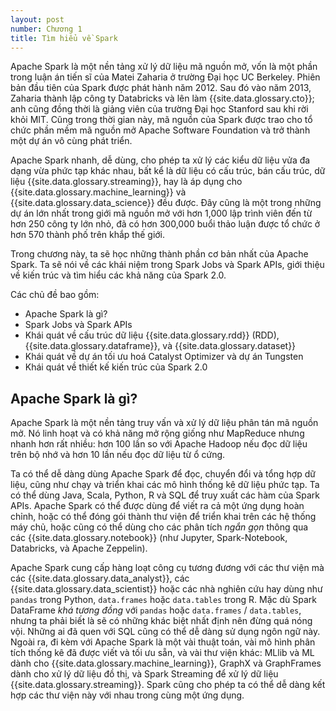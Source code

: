 ```yaml
---
layout: post
number: Chương 1
title: Tìm hiểu về Spark
---
```


Apache Spark là một nền tảng xử lý dữ liệu mã nguồn mở, vốn là một phần trong luận án tiến sĩ của Matei Zaharia ở trường Đại học UC Berkeley. Phiên bản đầu tiên của Spark được phát hành năm 2012. Sau đó vào năm 2013, Zaharia thành lập công ty Databricks và lên làm {{site.data.glossary.cto}}; anh cũng đồng thời là giảng viên của trường Đại học Stanford sau khi rời khỏi MIT. Cũng trong thời gian này, mã nguồn của Spark được trao cho tổ chức phần mềm mã nguồn mở Apache Software Foundation và trở thành một dự án vô cùng phát triển.

Apache Spark nhanh, dễ dùng, cho phép ta xử lý các kiểu dữ liệu vửa đa dạng vừa phức tạp khác nhau, bất kể là dữ liệu có cấu trúc, bán cấu trúc, dữ liệu {{site.data.glossary.streaming}}, hay là áp dụng cho {{site.data.glossary.machine_learning}} và {{site.data.glossary.data_science}} đều được. Đây cũng là một trong những dự án lớn nhất trong giới mã nguồn mở với hơn 1,000 lập trình viên đến từ hơn 250 công ty lớn nhỏ, đã có hơn 300,000 buổi thảo luận được tổ chức ở hơn 570 thành phố trên khắp thế giới.

Trong chương này, ta sẽ học những thành phần cơ bản nhất của Apache Spark. Ta sẽ nói về các khái niệm trong Spark Jobs và Spark APIs, giới thiệu về kiến trúc và tìm hiểu các khả năng của Spark 2.0.

Các chủ đề bao gồm:
- Apache Spark là gì?
- Spark Jobs và Spark APIs
- Khái quát về cấu trúc dữ liệu {{site.data.glossary.rdd}} (RDD), {{site.data.glossary.dataframe}}, và {{site.data.glossary.dataset}}
- Khái quát về dự án tối ưu hoá Catalyst Optimizer và dự án Tungsten
- Khái quát về thiết kế kiến trúc của Spark 2.0

## Apache Spark là gì?

Apache Spark là một nền tảng truy vấn và xử lý dữ liệu phân tán mã nguồn mở. Nó linh hoạt và có khả năng mở rộng giống như MapReduce nhưng nhanh hơn rất nhiều: hơn 100 lần so với Apache Hadoop nếu đọc dữ liệu trên bộ nhớ và hơn 10 lần nếu đọc dữ liệu từ ổ cứng.

Ta có thể dễ dàng dùng Apache Spark để đọc, chuyển đổi và tổng hợp dữ liệu, cũng như chạy và triển khai các mô hình thống kê dữ liệu phức tạp. Ta có thể dùng Java, Scala, Python, R và SQL để truy xuất các hàm của Spark APIs. Apache Spark có thể được dùng để viết ra cả một ứng dụng hoàn chỉnh, hoặc có thể đóng gói thành thư viện để triển khai trên các hệ thống máy chủ, hoặc cũng có thể dùng cho các phân tích *ngắn gọn* thông qua các {{site.data.glossary.notebook}} (như Jupyter, Spark-Notebook, Databricks, và Apache Zeppelin).

Apache Spark cung cấp hàng loạt công cụ tương đương với các thư viện mà các {{site.data.glossary.data_analyst}}, các {{site.data.glossary.data_scientist}} hoặc các nhà nghiên cứu hay dùng như `pandas` trong Python, `data.frames` hoặc `data.tables` trong R. Mặc dù Spark DataFrame *khá tương đồng* với `pandas` hoặc `data.frames` / `data.tables`, nhưng ta phải biết là sẽ có những khác biệt nhất định nên đừng quá nóng vội. Những ai đã quen với SQL cũng có thể dễ dàng sử dụng ngôn ngữ này. Ngoài ra, đi kèm với Apache Spark là một vài thuật toán, vài mô hình phân tích thống kê đã được viết và tối ưu sẵn, và vài thư viện khác: MLlib và ML dành cho {{site.data.glossary.machine_learning}}, GraphX và GraphFrames dành cho xử lý dữ liệu đồ thị, và Spark Streaming để xử lý dữ liệu {{site.data.glossary.streaming}}. Spark cũng cho phép ta có thể dễ dàng kết hợp các thư viện này với nhau trong cùng một ứng dụng.
